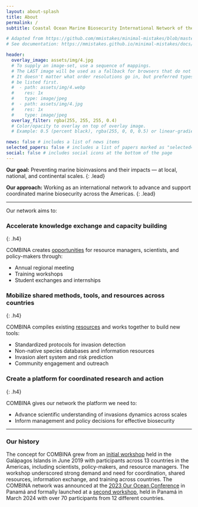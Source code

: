 ```yaml
---
layout: about-splash
title: About
permalink: /
subtitle: Coastal Ocean Marine Biosecurity International Network of the Americas

# Adapted from https://github.com/mmistakes/minimal-mistakes/blob/master/_includes/page__hero.html
# See documentation: https://mmistakes.github.io/minimal-mistakes/docs/layouts/#header-overlay

header:
  overlay_image: assets/img/4.jpg
  # To supply an image-set, use a sequence of mappings.
  # The LAST image will be used as a fallback for browsers that do not support CSS image-set.
  # It doesn't matter what order resolutions go in, but preferred types should
  # be listed first.
  #  - path: assets/img/4.webp
  #    res: 1x
  #    type: image/jpeg
  #  - path: assets/img/4.jpg
  #    res: 1x
  #    type: image/jpeg
  overlay_filter: rgba(255, 255, 255, 0.4)
  # Color/opacity to overlay on top of overlay image.
  # Example: 0.5 (percent black), rgba(255, 0, 0, 0.5) or linear-gradient.

news: false # includes a list of news items
selected_papers: false # includes a list of papers marked as "selected={true}"
social: false # includes social icons at the bottom of the page
---
```


**Our goal:** Preventing marine bioinvasions and their impacts — at local, national, and continental scales.
{: .lead}

**Our approach:** Working as an international network to advance and support coordinated marine biosecurity across the Americas.
{: .lead}

---

Our network aims to:

<!-- prettier-ignore-start -->
### Accelerate knowledge exchange and capacity building
{: .h4}
<!-- prettier-ignore-end -->

COMBINA creates [opportunities](/opportunities) for resource managers, scientists, and policy-makers through:

- Annual regional meeting
- Training workshops
- Student exchanges and internships

<!-- prettier-ignore-start -->
### Mobilize shared methods, tools, and resources across countries
{: .h4}
<!-- prettier-ignore-end -->

COMBINA compiles existing [resources](/resources) and works together to build new tools:

- Standardized protocols for invasion detection
- Non-native species databases and information resources
- Invasion alert system and risk prediction
- Community engagement and outreach

<!-- prettier-ignore-start -->
### Create a platform for coordinated research and action
{: .h4}
<!-- prettier-ignore-end -->

COMBINA gives our network the platform we need to:

- Advance scientific understanding of invasions dynamics across scales
- Inform management and policy decisions for effective biosecurity

---

### Our history

The concept for COMBINA grew from an [initial workshop](/assets/pdf/Informe-Final_Galapagos-2019-Invasions-Workshop.pdf) held in the Galápagos Islands in June 2019 with participants across 13 countries in the Americas, including scientists, policy-makers, and resource managers. The workshop underscored strong demand and need for coordination, shared resources, information exchange, and training across countries. The COMBINA network was announced at the [2023 Our Ocean Conference](http://ouroceanpanama2023.gob.pa/) in Panamá and formally launched at a [second workshop](https://stri.si.edu/story/combina), held in Panamá in March 2024 with over 70 participants from 12 different countries.
